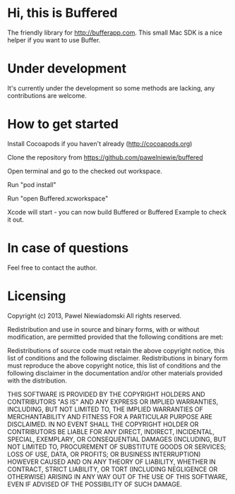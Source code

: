 # Hi, this is Buffered
The friendly library for http://bufferapp.com. This small Mac SDK is a nice helper if you want to use Buffer.

# Under development
It's currently under the development so some methods are lacking, any contributions are welcome.

# How to get started
Install Cocoapods if you haven't already (http://cocoapods.org)

Clone the repository from https://github.com/pawelniewie/buffered

Open terminal and go to the checked out workspace.

Run "pod install"

Run "open Buffered.xcworkspace"


Xcode will start - you can now build Buffered or Buffered Example to check it out.

# In case of questions
Feel free to contact the author.

# Licensing
Copyright (c) 2013, Pawel Niewiadomski
All rights reserved.


Redistribution and use in source and binary forms, with or without modification, are permitted provided that the following conditions are met:


Redistributions of source code must retain the above copyright notice, this list of conditions and the following disclaimer.
Redistributions in binary form must reproduce the above copyright notice, this list of conditions and the following disclaimer in the documentation and/or other materials provided 
with the distribution.

THIS SOFTWARE IS PROVIDED BY THE COPYRIGHT HOLDERS AND CONTRIBUTORS "AS IS" AND ANY EXPRESS OR IMPLIED WARRANTIES, INCLUDING, BUT NOT LIMITED TO, THE IMPLIED WARRANTIES OF MERCHANTABILITY AND FITNESS FOR A PARTICULAR PURPOSE ARE DISCLAIMED. IN NO EVENT SHALL THE COPYRIGHT HOLDER OR CONTRIBUTORS BE LIABLE FOR ANY DIRECT, INDIRECT, INCIDENTAL, SPECIAL, EXEMPLARY, OR CONSEQUENTIAL DAMAGES (INCLUDING, BUT NOT LIMITED TO, PROCUREMENT OF SUBSTITUTE GOODS OR SERVICES; LOSS OF USE, DATA, OR PROFITS; OR BUSINESS INTERRUPTION) HOWEVER CAUSED AND ON ANY THEORY OF LIABILITY, WHETHER IN CONTRACT, STRICT LIABILITY, OR TORT (INCLUDING NEGLIGENCE OR OTHERWISE) ARISING IN ANY WAY OUT OF THE USE OF THIS SOFTWARE, EVEN IF ADVISED OF THE POSSIBILITY OF SUCH DAMAGE.
